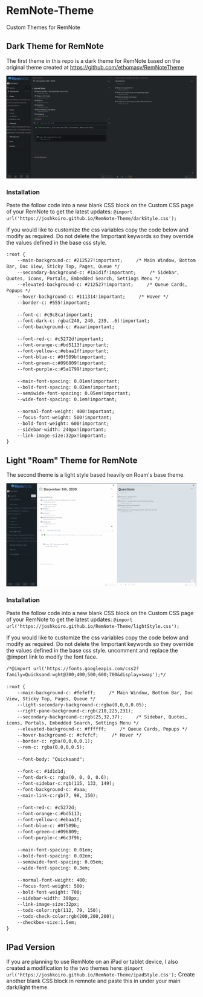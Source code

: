 # RemNote-Theme
Custom Themes for RemNote

## Dark Theme for RemNote
The first theme in this repo is a dark theme for RemNote based on the original theme created at https://github.com/ethomasv/RemNoteTheme


![dark theme](https://github.com/JoshKoiro/RemNote-Theme/blob/main/screenshots/darkTheme.png)

### Installation
Paste the follow code into a new blank CSS block on the Custom CSS page of your RemNote to get the latest updates:
`@import url('https://joshkoiro.github.io/RemNote-Theme/darkStyle.css');`

If you would like to customize the css variables copy the code below and modify as required. Do not delete the !important keywords so they override the values defined in the base css style.
```
:root {
    --main-background-c: #212527!important;     /* Main Window, Bottom Bar, Doc View, Sticky Top, Pages, Queue */
    --secondary-background-c: #1a1d1f!important;     /* Sidebar, Quotes, icons, Portals, Embedded Search, Settings Menu */
    --elevated-background-c: #212527!important;     /* Queue Cards, Popups */
    --hover-background-c: #111314!important;     /* Hover */
    --border-c: #555!important;

    --font-c: #c9c8ca!important;
    --font-dark-c: rgba(240, 240, 239, .6)!important;
    --font-background-c: #aaa!important;

    --font-red-c: #c5272d!important;
    --font-orange-c:#bd5113!important;
    --font-yellow-c:#ebaa1f!important;
    --font-blue-c: #0f509b!important;
    --font-green-c:#096809!important;
    --font-purple-c:#5a1799!important;

    --main-font-spacing: 0.01em!important;
    --bold-font-spacing: 0.02em!important;
    --semiwide-font-spacing: 0.05em!important;
    --wide-font-spacing: 0.1em!important;

    --normal-font-weight: 400!important;
    --focus-font-weight: 500!important;
    --bold-font-weight: 600!important;
    --sidebar-width: 240px!important;
    --link-image-size:32px!important;
}
```

## Light "Roam" Theme for RemNote
The second theme is a light style based heavily on Roam's base theme.


![light theme](https://github.com/JoshKoiro/RemNote-Theme/blob/main/screenshots/lightTheme.png)

### Installation
Paste the follow code into a new blank CSS block on the Custom CSS page of your RemNote to get the latest updates:
`@import url('https://joshkoiro.github.io/RemNote-Theme/lightStyle.css');`

If you would like to customize the css variables copy the code below and modify as required. Do not delete the !important keywords so they override the values defined in the base css style.
uncomment and replace the @import link to modify the font face.

```
/*@import url('https://fonts.googleapis.com/css2?family=Quicksand:wght@300;400;500;600;700&display=swap');*/

:root {
    --main-background-c: #fefeff;     /* Main Window, Bottom Bar, Doc View, Sticky Top, Pages, Queue */
    --light-secondary-background-c:rgba(0,0,0,0.05);
    --right-pane-background-c:rgb(218,225,231);
    --secondary-background-c:rgb(25,32,37);     /* Sidebar, Quotes, icons, Portals, Embedded Search, Settings Menu */
    --elevated-background-c: #ffffff;     /* Queue Cards, Popups */
    --hover-background-c: #cfcfcf;     /* Hover */
    --border-c: rgba(0,0,0,0.1);
    --rem-c: rgba(0,0,0,0.5);

    --font-body: "Quicksand";

    --font-c: #1d1d1d;
    --font-dark-c: rgba(0, 0, 0, 0.6);
    --font-sidebar-c:rgb(115, 133, 149);
    --font-background-c: #aaa;
    --main-link-c:rgb(7, 98, 150);

    --font-red-c: #c5272d;
    --font-orange-c:#bd5113;
    --font-yellow-c:#ebaa1f;
    --font-blue-c: #0f509b;
    --font-green-c:#096809;
    --font-purple-c:#6c3f96;

    --main-font-spacing: 0.01em;
    --bold-font-spacing: 0.02em;
    --semiwide-font-spacing: 0.05em;
    --wide-font-spacing: 0.3em;

    --normal-font-weight: 400;
    --focus-font-weight: 500;
    --bold-font-weight: 700;
    --sidebar-width: 300px;
    --link-image-size:32px;
    --todo-color:rgb(112, 79, 150);
    --todo-check-color:rgb(200,200,200);
    --checkbox-size:1.5em;
}
```

## IPad Version
If you are planning to use RemNote on an iPad or tablet device, I also created a modification to the two themes here:
`@import url('https://joshkoiro.github.io/RemNote-Theme/ipadStyle.css');`
Create another blank CSS block in remnote and paste this in under your main dark/light theme.
